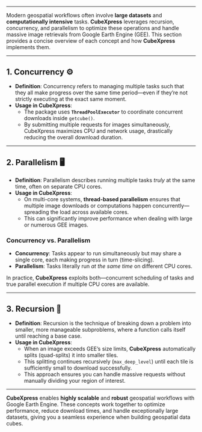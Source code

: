 #
---



Modern geospatial workflows often involve **large datasets** and **computationally intensive** tasks. **CubeXpress** leverages recursion, concurrency, and parallelism to optimize these operations and handle massive image retrievals from Google Earth Engine (GEE). This section provides a concise overview of each concept and how **CubeXpress** implements them.

---

## **1. Concurrency** ⚙️

- **Definition**: Concurrency refers to managing multiple tasks such that they all make progress over the same time period—even if they’re not strictly executing at the exact same moment.  
- **Usage in CubeXpress**:  
  - The package uses **`ThreadPoolExecutor`** to coordinate concurrent downloads inside `getcube()`.  
  - By submitting multiple requests for images simultaneously, CubeXpress maximizes CPU and network usage, drastically reducing the overall download duration.

---

## **2. Parallelism** 🖥️

- **Definition**: Parallelism describes running multiple tasks *truly* at the same time, often on separate CPU cores.  
- **Usage in CubeXpress**:  
  - On multi-core systems, **thread-based parallelism** ensures that multiple image downloads or computations happen concurrently—spreading the load across available cores.  
  - This can significantly improve performance when dealing with large or numerous GEE images.

### **Concurrency vs. Parallelism**

- **Concurrency**: Tasks appear to run simultaneously but may share a single core, each making progress in turn (time-slicing).  
- **Parallelism**: Tasks literally run *at the same time* on different CPU cores.  

In practice, **CubeXpress** exploits both—concurrent scheduling of tasks and true parallel execution if multiple CPU cores are available.

---

## **3. Recursion** 🔄

- **Definition**: Recursion is the technique of breaking down a problem into smaller, more manageable subproblems, where a function calls itself until reaching a base case.  
- **Usage in CubeXpress**:  
  - When an image exceeds GEE’s size limits, **CubeXpress** automatically splits (quad-splits) it into smaller tiles.  
  - This splitting continues recursively (`max_deep_level`) until each tile is sufficiently small to download successfully.  
  - This approach ensures you can handle massive requests without manually dividing your region of interest.

---


**CubeXpress** enables **highly scalable** and **robust** geospatial workflows with Google Earth Engine. These concepts work together to optimize performance, reduce download times, and handle exceptionally large datasets, giving you a seamless experience when building geospatial data cubes.

